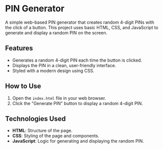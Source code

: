 # PIN Generator

A simple web-based PIN generator that creates random 4-digit PINs with the click of a button. This project uses basic HTML, CSS, and JavaScript to generate and display a random PIN on the screen.

## Features
- Generates a random 4-digit PIN each time the button is clicked.
- Displays the PIN in a clean, user-friendly interface.
- Styled with a modern design using CSS.

## How to Use
1. Open the `index.html` file in your web browser.
2. Click the "Generate PIN" button to display a random 4-digit PIN.

## Technologies Used
- **HTML**: Structure of the page.
- **CSS**: Styling of the page and components.
- **JavaScript**: Logic for generating and displaying the random PIN.

